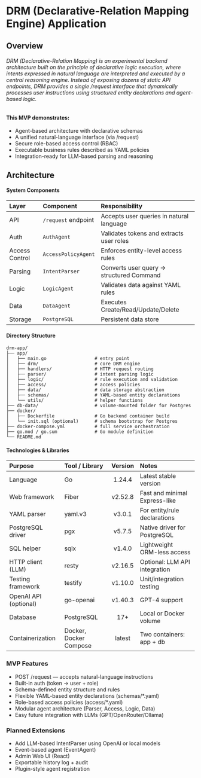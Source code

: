 # DRM (Declarative-Relation Mapping Engine) Application

## Overview
###### DRM (Declarative-Relation Mapping) is an experimental backend architecture built on the principle of declarative logic execution, where intents expressed in natural language are interpreted and executed by a central reasoning engine. Instead of exposing dozens of static API endpoints, DRM provides a single /request interface that dynamically processes user instructions using structured entity declarations and agent-based logic.

#### This MVP demonstrates:
* Agent-based architecture with declarative schemas
* A unified natural-language interface (via /request)
* Secure role-based access control (RBAC)
* Executable business rules described as YAML policies
* Integration-ready for LLM-based parsing and reasoning

## Architecture
#### System Components
 
| Layer          | Component           | Responsibility                           |
|:---------------|:--------------------|:-----------------------------------------|
| API            | `/request` endpoint | Accepts user queries in natural language |
| Auth           | `AuthAgent`         | Validates tokens and extracts user roles |
| Access Control | `AccessPolicyAgent` | Enforces entity-level access rules       |
| Parsing        | `IntentParser`      | Converts user query → structured Command |
| Logic          | `LogicAgent`        | Validates data against YAML rules        |
| Data           | `DataAgent`         | Executes Create/Read/Update/Delete       |
| Storage        | `PostgreSQL`        | Persistent data store                    |

#### Directory Structure
```
drm-app/
├── app/
│   ├── main.go                  # entry point
│   ├── drm/                     # core DRM engine
│   ├── handlers/                # HTTP request routing
│   ├── parser/                  # intent parsing logic
│   ├── logic/                   # rule execution and validation
│   ├── access/                  # access policies
│   ├── data/                    # data storage abstraction
│   ├── schemas/                 # YAML-based entity declarations
│   └── utils/                   # helper functions
├── db-data/                     # volume-mounted folder for Postgres
├── docker/
│   ├── Dockerfile               # Go backend container build
│   └── init.sql (optional)      # schema bootstrap for Postgres
├── docker-compose.yml           # full service orchestration
├── go.mod / go.sum              # Go module definition
└── README.md
```

#### Technologies & Libraries
| Purpose               | Tool / Library         | Version | Notes                         |
|:----------------------|:-----------------------|:-------:|:------------------------------|
| Language              | Go                     | 1.24.4  | Latest stable version         |
| Web framework         | Fiber                  | v2.52.8 | Fast and minimal Express-like |
| YAML parser           | yaml.v3                | v3.0.1  | For entity/rule declarations  |
| PostgreSQL driver     | pgx                    | v5.7.5  | Native driver for PostgreSQL  |
| SQL helper            | sqlx                   | v1.4.0  | Lightweight ORM-less access   |
| HTTP client (LLM)     | resty                  | v2.16.5 | Optional: LLM API integration |
| Testing framework     | testify                | v1.10.0 | Unit/integration testing      |
| OpenAI API (optional) | go-openai              | v1.40.3 | GPT-4 support                 |
| Database              | PostgreSQL             |   17+   | Local or Docker volume        |
| Containerization      | Docker, Docker Compose | latest  | Two containers: app + db      |


### MVP Features
* POST /request — accepts natural-language instructions
* Built-in auth (token → user + role)
* Schema-defined entity structure and rules
* Flexible YAML-based entity declarations (schemas/*.yaml)
* Role-based access policies (access/*.yaml)
* Modular agent architecture (Parser, Access, Logic, Data)
* Easy future integration with LLMs (GPT/OpenRouter/Ollama)

### Planned Extensions
* Add LLM-based IntentParser using OpenAI or local models
* Event-based agent (EventAgent)
* Admin Web UI (React)
* Exportable history log + audit
* Plugin-style agent registration